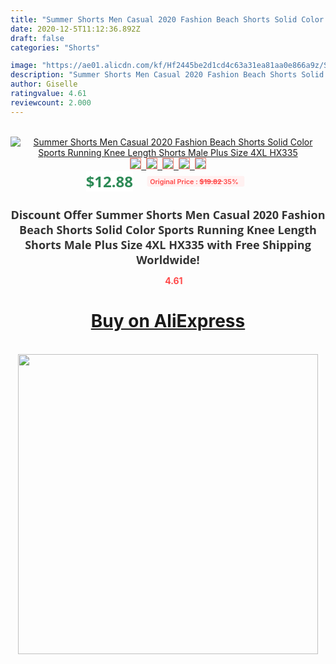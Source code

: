 ```yaml
---
title: "Summer Shorts Men Casual 2020 Fashion Beach Shorts Solid Color Sports Running Knee Length Shorts Male Plus Size 4XL HX335"
date: 2020-12-5T11:12:36.892Z
draft: false
categories: "Shorts"

image: "https://ae01.alicdn.com/kf/Hf2445be2d1cd4c63a31ea81aa0e866a9z/Summer-Shorts-Men-Casual-2020-Fashion-Beach-Shorts-Solid-Color-Sports-Running-Knee-Length-Shorts-Male.jpg"
description: "Summer Shorts Men Casual 2020 Fashion Beach Shorts Solid Color Sports Running Knee Length Shorts Male Plus Size 4XL HX335"
author: Giselle
ratingvalue: 4.61
reviewcount: 2.000
---
```

<br>
<div style="text-align: center;">
<a href="https://s.click.aliexpress.com/e/_AU5uQt" target="_blank" rel="nofollow noopener noreferrer"><img alt="Summer Shorts Men Casual 2020 Fashion Beach Shorts Solid Color Sports Running Knee Length Shorts Male Plus Size 4XL HX335" class="magnifier-image" src="https://ae01.alicdn.com/kf/Hf2445be2d1cd4c63a31ea81aa0e866a9z/Summer-Shorts-Men-Casual-2020-Fashion-Beach-Shorts-Solid-Color-Sports-Running-Knee-Length-Shorts-Male.jpg_640x640.jpg">
<br>
<img style="border:1px solid salmon" src="https://ae01.alicdn.com/kf/Hf2445be2d1cd4c63a31ea81aa0e866a9z/Summer-Shorts-Men-Casual-2020-Fashion-Beach-Shorts-Solid-Color-Sports-Running-Knee-Length-Shorts-Male.jpg_120x120.jpg">&nbsp;&nbsp;<img style="border:1px solid salmon" src="https://ae01.alicdn.com/kf/H2d8bb2301fcf4a7a875a0c7eb618a09eo/Summer-Shorts-Men-Casual-2020-Fashion-Beach-Shorts-Solid-Color-Sports-Running-Knee-Length-Shorts-Male.jpg_120x120.jpg">&nbsp;&nbsp;<img style="border:1px solid salmon" src="https://ae01.alicdn.com/kf/H4e59346a72c048c7832f7f97bdf0c447Q/Summer-Shorts-Men-Casual-2020-Fashion-Beach-Shorts-Solid-Color-Sports-Running-Knee-Length-Shorts-Male.jpg_120x120.jpg">&nbsp;&nbsp;<img style="border:1px solid salmon" src="_120x120.jpg">&nbsp;&nbsp;<img style="border:1px solid salmon" src="https://ae01.alicdn.com/kf/H19539ff8f0b649b4a8d9552d29c95dadp/Summer-Shorts-Men-Casual-2020-Fashion-Beach-Shorts-Solid-Color-Sports-Running-Knee-Length-Shorts-Male.jpg_120x120.jpg"></a></div><br0>
<div style="text-align: center;"><span style="background-color: white; border: 0px; box-sizing: border-box; color: seagreen; display: inline-block; font-family: &quot;open sans&quot; , &quot;arial&quot; , &quot;helvetica&quot; , sans-serif , &quot;heiti&quot;; font-size: 24px; font-stretch: inherit; font-weight: 700; line-height: inherit; margin: 0px 10px 0px 0px; padding: 0px; vertical-align: middle;">$12.88 </span>
<span style="background: rgb(255 , 241 , 241); border-radius: 3px; border: 0px; box-sizing: border-box; color: #ff4747; display: inline-block; font-family: inherit; font-size: 12px; font-stretch: inherit; font-style: inherit; font-variant: inherit; font-weight: 600; line-height: inherit; margin: 0px; padding: 2px 5px; transform: scale(0.9); vertical-align: middle;">Original Price : <b style="text-decoration: line-through;">$19.82 </b> 35%&nbsp;&nbsp;</span></div>
<h1 style="color: #333333; display: inline-block; font-family: &quot;open sans&quot; , &quot;arial&quot; , &quot;helvetica&quot; , sans-serif , &quot;heiti&quot;; font-size: 18px; font-stretch: inherit; font-weight: 700; text-align: center;">Discount Offer Summer Shorts Men Casual 2020 Fashion Beach Shorts Solid Color Sports Running Knee Length Shorts Male Plus Size 4XL HX335 with Free Shipping Worldwide!</h1>
<div style="color: #ff4747; text-align: center;">
<img src="https://4.bp.blogspot.com/-M0ZcTcb-5uY/XleCXlxnR4I/AAAAAAAAAEc/OrjgMkXV1oMQFaCRZj5HQwOCBcu3w1FegCPcBGAYYCw/s1600/star.png" style="height: 15px;">&nbsp;<b>4.61</b></div>
<div class="button_cont" align="center"><a class="buynow_a" href="https://s.click.aliexpress.com/e/_AU5uQt" target="_blank" rel="nofollow noopener noreferrer"><H1>Buy on AliExpress</H1></a></div><br>
<div class="separator" style="clear: both; text-align: center;">
<img src="https://lh3.googleusercontent.com/-pTy5HemUv9M/XlePHvY0dAI/AAAAAAAAAE4/0nX5iRUoIWY8eMW9Dpxeirr157OZliDIgCLcBGAsYHQ/s1600/badge.gif" width="480">
</div>
